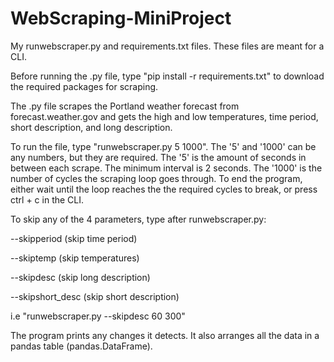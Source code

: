 # WebScraping-MiniProject
My runwebscraper.py and requirements.txt files.
These files are meant for a CLI.

Before running the .py file, type "pip install -r requirements.txt" to download the required packages for scraping.

The .py file scrapes the Portland weather forecast from forecast.weather.gov and gets the high and low temperatures, time period, short description, and long description.

To run the file, type "runwebscraper.py 5 1000". The  '5' and '1000' can be any numbers, but they are required. The '5' is the amount of seconds in between each scrape. The minimum interval is 2 seconds. The '1000' is the number of cycles the scraping loop goes through. To end the program, either wait until the loop reaches the the required cycles to break, or press ctrl + c in the CLI.

To skip any of the 4 parameters, type after runwebscraper.py:

  --skipperiod (skip time period)
  
  --skiptemp (skip temperatures)
  
  --skipdesc (skip long description)
  
  --skipshort_desc (skip short description)
  
  i.e "runwebscraper.py --skipdesc 60 300"

The program prints any changes it detects. It also arranges all the data in a pandas table (pandas.DataFrame).
